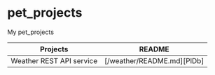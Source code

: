 # pet_projects
My pet_projects

| Projects | README |
| ------ | ------ |
| Weather REST API service | [/weather/README.md][PlDb] |
